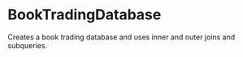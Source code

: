 BookTradingDatabase
===================

Creates a book trading database and uses inner and outer joins and subqueries.

